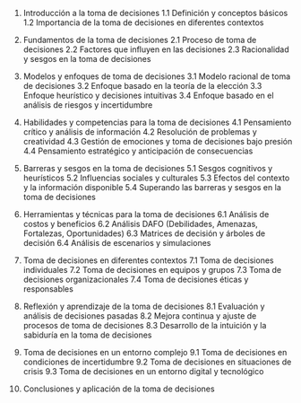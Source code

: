 1. Introducción a la toma de decisiones
   1.1 Definición y conceptos básicos
   1.2 Importancia de la toma de decisiones en diferentes contextos

2. Fundamentos de la toma de decisiones
   2.1 Proceso de toma de decisiones
   2.2 Factores que influyen en las decisiones
   2.3 Racionalidad y sesgos en la toma de decisiones

3. Modelos y enfoques de toma de decisiones
   3.1 Modelo racional de toma de decisiones
   3.2 Enfoque basado en la teoría de la elección
   3.3 Enfoque heurístico y decisiones intuitivas
   3.4 Enfoque basado en el análisis de riesgos y incertidumbre

4. Habilidades y competencias para la toma de decisiones
   4.1 Pensamiento crítico y análisis de información
   4.2 Resolución de problemas y creatividad
   4.3 Gestión de emociones y toma de decisiones bajo presión
   4.4 Pensamiento estratégico y anticipación de consecuencias

5. Barreras y sesgos en la toma de decisiones
   5.1 Sesgos cognitivos y heurísticos
   5.2 Influencias sociales y culturales
   5.3 Efectos del contexto y la información disponible
   5.4 Superando las barreras y sesgos en la toma de decisiones

6. Herramientas y técnicas para la toma de decisiones
   6.1 Análisis de costos y beneficios
   6.2 Análisis DAFO (Debilidades, Amenazas, Fortalezas, Oportunidades)
   6.3 Matrices de decisión y árboles de decisión
   6.4 Análisis de escenarios y simulaciones

7. Toma de decisiones en diferentes contextos
   7.1 Toma de decisiones individuales
   7.2 Toma de decisiones en equipos y grupos
   7.3 Toma de decisiones organizacionales
   7.4 Toma de decisiones éticas y responsables

8. Reflexión y aprendizaje de la toma de decisiones
   8.1 Evaluación y análisis de decisiones pasadas
   8.2 Mejora continua y ajuste de procesos de toma de decisiones
   8.3 Desarrollo de la intuición y la sabiduría en la toma de decisiones

9. Toma de decisiones en un entorno complejo
   9.1 Toma de decisiones en condiciones de incertidumbre
   9.2 Toma de decisiones en situaciones de crisis
   9.3 Toma de decisiones en un entorno digital y tecnológico

10. Conclusiones y aplicación de la toma de decisiones
